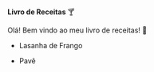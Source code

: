 **Livro de Receitas** :cocktail:

Olá! Bem vindo ao meu livro de receitas! :wave:

- Lasanha de Frango

- Pavê

